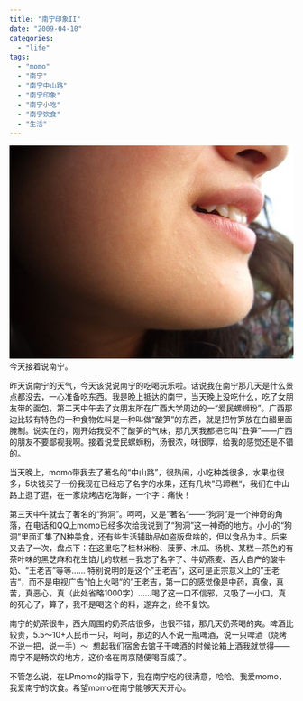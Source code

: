 ```yaml
---
title: "南宁印象II"
date: "2009-04-10"
categories: 
  - "life"
tags: 
  - "momo"
  - "南宁"
  - "南宁中山路"
  - "南宁印象"
  - "南宁小吃"
  - "南宁饮食"
  - "生活"
---
```


[![FACE](images/large_6mhh_12290k206107.jpg "FACE")](http://blog.natt.cc/435.html/large_6mhh_12290k206107) 今天接着说南宁。

昨天说南宁的天气，今天该说说南宁的吃喝玩乐啦。话说我在南宁那几天是什么景点都没去，一心准备吃东西。我是晚上抵达的南宁，当天晚上没吃什么，吃了女朋友带的面包，第二天中午去了女朋友所在广西大学周边的一“爱民螺蛳粉”。广西那边比较有特色的一种食物佐料是一种叫做“酸笋”的东西，就是把竹笋放在白醋里面腌制。说实在的，刚开始我受不了酸笋的气味，那几天我都把它叫“丑笋”——广西的朋友不要鄙视我啊。接着说爱民螺蛳粉，汤很浓，味很厚，给我的感觉还是不错的。

当天晚上，momo带我去了著名的“中山路”，很热闹，小吃种类很多，水果也很多，5块钱买了一份我现在已经忘了名字的水果，还有几块”马蹄糕“，我们在中山路上逛了逛，在一家烧烤店吃海鲜，一个字：痛快！

第三天中午就去了著名的“狗洞”。呵呵，又是”著名“——“狗洞”是一个神奇的角落，在电话和QQ上momo已经多次给我说到了“狗洞”这一神奇的地方。小小的“狗洞”里面汇集了N种美食，还有些生活辅助品如盗版盘啥的，但以食品为主。后来又去了一次，盘点下：在这里吃了桂林米粉、菠萝、木瓜、杨桃、某糕－茶色的有茶叶味的黑芝麻和花生馅儿的软糕－我忘了名字了、牛奶燕麦、西大自产的酸牛奶、“王老吉”等等…… 特别说明的是这个”王老吉“，这可是正宗意义上的”王老吉“，而不是电视广告”怕上火喝“的”王老吉，第一口的感觉像是中药，真像，真苦，真恶心，真（此处省略1000字）……喝了这一口不信邪，又吸了一小口，真的死心了，算了，我不是喝这个的料，遂弃之，终不复饮。

南宁的奶茶很牛，西大周围的奶茶店很多，也很不错，那几天奶茶喝的爽。啤酒比较贵，5.5～10+人民币一只，呵呵，那边的人不说一瓶啤酒，说一只啤酒（烧烤不说一把，说一手）～  想起我们宿舍去馆子干啤酒的时候论箱上酒我就觉得——南宁不是畅饮的地方，这价格在南京随便喝百威了。

不管怎么说，在LPmomo的指导下，我在南宁吃的很满意，哈哈。我爱momo，我爱南宁的饮食。希望momo在南宁能够天天开心。
